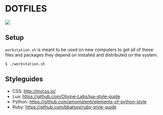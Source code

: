 # DOTFILES

![](http://i.imgur.com/K3uZZV5.png)

## Setup

`workstation.sh` is meant to be used on new computers to get all of these files and packages they depend on installed and distributed on the system.

```
$ ./workstation.sh
```

## Styleguides

* CSS: http://mvcss.io/
* Lua: https://github.com/Olivine-Labs/lua-style-guide
* Python: https://github.com/amontalenti/elements-of-python-style
* Ruby: https://github.com/bbatsov/ruby-style-guide
